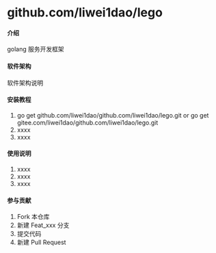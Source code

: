 # github.com/liwei1dao/lego

#### 介绍
golang 服务开发框架

#### 软件架构
软件架构说明


#### 安装教程

1.  go get github.com/liwei1dao/github.com/liwei1dao/lego.git or  go get gitee.com/liwei1dao/github.com/liwei1dao/lego.git
2.  xxxx
3.  xxxx

#### 使用说明

1.  xxxx
2.  xxxx
3.  xxxx

#### 参与贡献

1.  Fork 本仓库
2.  新建 Feat_xxx 分支
3.  提交代码
4.  新建 Pull Request

